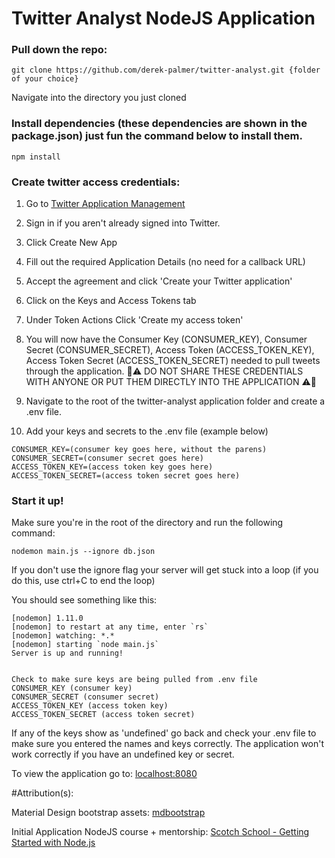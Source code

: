 # Twitter Analyst NodeJS Application

### Pull down the repo:
```
git clone https://github.com/derek-palmer/twitter-analyst.git {folder of your choice}
```
Navigate into the directory you just cloned

### Install dependencies (these dependencies are shown in the package.json) just fun the command below to install them.
```
npm install
```
### Create twitter access credentials:

1.  Go to [Twitter Application Management](https://dev.twitter.com/apps)
&nbsp;
2.  Sign in if you aren't already signed into Twitter.
&nbsp;
3.  Click Create New App
&nbsp;
4.  Fill out the required Application Details (no need for a callback URL)
&nbsp;
5.  Accept the agreement and click 'Create your Twitter application'
&nbsp;
6.  Click on the Keys and Access Tokens tab
&nbsp;
7.  Under Token Actions Click 'Create my access token'
&nbsp;
8.  You will now have the Consumer Key (CONSUMER_KEY), 	Consumer Secret (CONSUMER_SECRET), 	Access Token (ACCESS_TOKEN_KEY), Access Token Secret (ACCESS_TOKEN_SECRET) needed to pull tweets through the application. :rotating_light::warning: DO NOT SHARE THESE CREDENTIALS WITH ANYONE OR PUT THEM DIRECTLY INTO THE APPLICATION :warning::rotating_light:

9.  Navigate to the root of the twitter-analyst application folder and create a .env file.
&nbsp;
10. Add your keys and secrets to the .env file (example below)

```
CONSUMER_KEY=(consumer key goes here, without the parens)
CONSUMER_SECRET=(consumer secret goes here)
ACCESS_TOKEN_KEY=(access token key goes here)
ACCESS_TOKEN_SECRET=(access token secret goes here)
```
### Start it up!

Make sure you're in the root of the directory and run the following command:

```
nodemon main.js --ignore db.json
```

If you don't use the ignore flag your server will get stuck into a loop (if you do this, use ctrl+C to end the loop)

You should see something like this:

```
[nodemon] 1.11.0
[nodemon] to restart at any time, enter `rs`
[nodemon] watching: *.*
[nodemon] starting `node main.js`
Server is up and running!


Check to make sure keys are being pulled from .env file
CONSUMER_KEY (consumer key)
CONSUMER_SECRET (consumer secret)
ACCESS_TOKEN_KEY (access token key)
ACCESS_TOKEN_SECRET (access token secret)
```

If any of the keys show as 'undefined' go back and check your .env file to make sure you entered the names and keys correctly. The application won't work correctly if you have an undefined key or secret.

To view the application go to: [localhost:8080](localhost:8080)

#Attribution(s):

Material Design bootstrap assets: [mdbootstrap](https://github.com/mdbootstrap/bootstrap-material-design)

Initial Application NodeJS course + mentorship: [Scotch School - Getting Started with Node.js](https://school.scotch.io/getting-started-with-nodejs)
